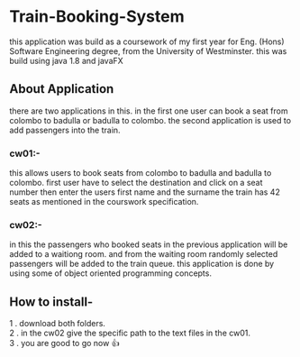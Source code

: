 # Train-Booking-System
this application was build as a coursework of my first year for Eng. (Hons) Software Engineering degree, from the University of Westminster.
this was build using java 1.8 and javaFX

## About Application
there are two applications in this. in the first one user can book a seat from colombo to badulla or badulla to colombo. the second application is used to add passengers into the train. <br/>

### cw01:-
this allows users to book seats from colombo to badulla and badulla to colombo.
first user have to select the destination and click on a seat number then enter the users first name and the surname
the train has 42 seats as mentioned in the courswork specification.

### cw02:-
in this the passengers who booked seats in the previous application will be added to a waitiong room. and from the waiting room randomly selected passengers will be added to the train queue. this application is done by using some of object oriented programming concepts.

## How to install-
1 . download both folders. <br/>
2 . in the cw02 give the specific path to the text files in the cw01.<br/>
3 . you are good to go now 👍 
